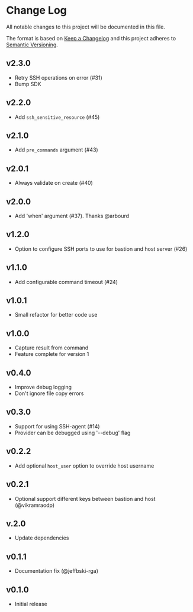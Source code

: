 # Change Log
All notable changes to this project will be documented in this file.

The format is based on [Keep a Changelog](http://keepachangelog.com/)
and this project adheres to [Semantic Versioning](http://semver.org/).

## v2.3.0

- Retry SSH operations on error (#31)
- Bump SDK

## v2.2.0

- Add `ssh_sensitive_resource` (#45)

## v2.1.0

- Add `pre_commands` argument (#43)

## v2.0.1

- Always validate on create (#40)

## v2.0.0

- Add 'when' argument (#37). Thanks @arbourd

## v1.2.0

- Option to configure SSH ports to use for bastion and host server (#26)

## v1.1.0

- Add configurable command timeout (#24)

## v1.0.1

- Small refactor for better code use

## v1.0.0

- Capture result from command
- Feature complete for version 1

## v0.4.0

- Improve debug logging
- Don't ignore file copy errors

## v0.3.0

- Support for using SSH-agent (#14)
- Provider can be debugged using '--debug' flag

## v0.2.2

- Add optional `host_user` option to override host username

## v0.2.1

- Optional support different keys between bastion and host (@vikramraodp)

## v.2.0

- Update dependencies

## v0.1.1

- Documentation fix (@jeffbski-rga)

## v0.1.0

- Initial release
